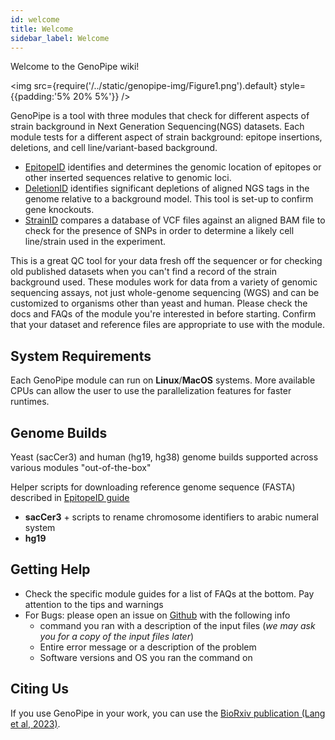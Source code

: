 ```yaml
---
id: welcome
title: Welcome
sidebar_label: Welcome
---
```

Welcome to the GenoPipe wiki!

<img src={require('/../static/genopipe-img/Figure1.png').default} style={{padding:'5% 20% 5%'}} />


GenoPipe is a tool with three modules that check for different aspects of strain background in Next Generation Sequencing(NGS) datasets. Each module tests for a different aspect of strain background: epitope insertions, deletions, and cell line/variant-based background.
  - [EpitopeID][epitopeid-md] identifies and determines the genomic location of epitopes or other inserted sequences relative to genomic loci.
  - [DeletionID][epitopeid-md] identifies significant depletions of aligned NGS tags in the genome relative to a background model. This tool is set-up to confirm gene knockouts.
  - [StrainID][strainid-md] compares a database of VCF files against an aligned BAM file to check for the presence of SNPs in order to determine a likely cell line/strain used in the experiment.

This is a great QC tool for your data fresh off the sequencer or for checking old published datasets when you can't find a record of the strain background used. These modules work for data from a variety of genomic sequencing assays, not just whole-genome sequencing (WGS) and can be customized to organisms other than yeast and human. Please check the docs and FAQs of the module you're interested in before starting. Confirm that your dataset and reference files are appropriate to use with the module.


## System Requirements
Each GenoPipe module can run on **Linux**/**MacOS** systems. More available CPUs can allow the user to use the parallelization features for faster runtimes.

## Genome Builds
Yeast (sacCer3) and human (hg19, hg38) genome builds supported across various modules "out-of-the-box"

Helper scripts for downloading reference genome sequence (FASTA) described in [EpitopeID guide][epitopeid-md]
* **sacCer3** + scripts to rename chromosome identifiers to arabic numeral system
* **hg19**

## Getting Help

* Check the specific module guides for a list of FAQs at the bottom. Pay attention to the tips and warnings
* For Bugs: please open an issue on [Github][github-issues] with the following info
    * command you ran with a description of the input files (_we may ask you for a copy of the input files later_)
    * Entire error message or a description of the problem
    * Software versions and OS you ran the command on

## Citing Us
If you use GenoPipe in your work, you can use the [BioRxiv publication (Lang et al, 2023)][biorxiv-link].

[biorxiv-link]:https://www.biorxiv.org/content/10.1101/2023.03.14.532660v1

[epitopeid-md]:/docs/EpitopeID/
[deletionid-md]:/docs/DeletionID/
[strainid-md]:/docs/StrainID

[github-repo]:https://github.com/CEGRcode/GenoPipe
[github-issues]:https://github.com/CEGRcode/GenoPipe/issues
[conda-install]:https://docs.conda.io/projects/conda/en/latest/user-guide/install/download.html

[bed-specs]:https://genome.ucsc.edu/FAQ/FAQformat.html#format1
[vcf-specs]:https://genome.ucsc.edu/goldenPath/help/vcf.html


<!-- [biorxiv-paper]:https://www.biorxiv.org/ -->
